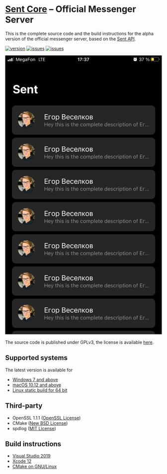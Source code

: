 # [Sent Core][sent_core] – Official Messenger Server
This is the complete source code and the build instructions for the alpha version of the official messenger server, based on the [Sent API][sent_api].

[![version](https://badge.fury.io/gh/hanriel%2Fsent-core.svg)](https://github.com/hanriel/Sent-Core/releases)
[![issues](https://img.shields.io/github/issues/hanriel/Sent-Core)](https://github.com/hanriel/Sent-Core/issues)
[![issues](https://img.shields.io/github/license/hanriel/Sent-Core)](https://github.com/hanriel/Sent-Core/license)

[![Preview of Sent Core][preview_image_url]][preview_image_url]

The source code is published under GPLv3, the license is available [here][license].

## Supported systems
The latest version is available for

* [Windows 7 and above]()
* [macOS 10.12 and above]()
* [Linux static build for 64 bit]()

## Third-party
* OpenSSL 1.1.1 ([OpenSSL License](https://www.openssl.org/source/license.html))
* CMake ([New BSD License](https://github.com/Kitware/CMake/blob/master/Copyright.txt))
* spdlog ([MIT License](https://github.com/gabime/spdlog/blob/master/LICENSE))

## Build instructions

* [Visual Studio 2019][msvc]
* [Xcode 12][xcode]
* [CMake on GNU/Linux][cmake]

[//]: # (LINKS)
[sent_core]: https://github.com/hanriel/sent-core
[sent_api]: https://github.com/hanriel/sent-api
[license]: LICENSE
[msvc]: docs/building-msvc.md
[xcode]: docs/building-xcode.md
[xcode_old]: docs/building-xcode-old.md
[cmake]: docs/building-cmake.md
[preview_image]: https://github.com/hanriel/hanriel/blob/main/docs/assets/preview.jpeg
[preview_image_url]: https://raw.githubusercontent.com/hanriel/sent-core/main/docs/assets/preview.jpeg